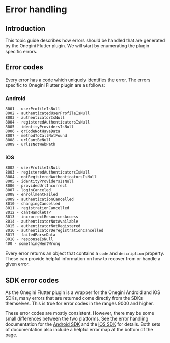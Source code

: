 # Error handling

## Introduction

This topic guide describes how errors should be handled that are generated by the Onegini Flutter plugin. We will start by enumerating the plugin specific errors.

## Error codes

Every error has a code which uniquely identifies the error. The errors specific to Onegini Flutter plugin are as follows:

### Android

    8001 - userProfileIsNull
    8002 - authenticatedUserProfileIsNull
    8003 - authenticatorIsNull
    8004 - registeredAuthenticatorsIsNull
    8005 - identityProvidersIsNull
    8006 - qrCodeNotHaveData
    8007 - methodToCallNotFound
    8008 - urlCantBeNull
    8009 - urlIsNotWebPath

### iOS

    8002 - userProfileIsNull
    8003 - registeredAuthenticatorsIsNull
    8004 - notRegisteredAuthenticatorsIsNull
    8005 - identityProvidersIsNull
    8006 - providedUrlIncorrect
    8007 - loginCanceled
    8008 - enrollmentFailed
    8009 - authenticationCancelled
    8010 - changingCancelled
    8011 - registrationCancelled
    8012 - cantHandleOTP
    8013 - incrorrectResourcesAccess
    8014 - authenticatorNotAvailable
    8015 - authenticatorNotRegistered
    8016 - authenticatorDeregistrationCancelled
    8017 - failedParseData
    8018 - responseIsNull
    400 - somethingWentWrong

Every error returns an object that contains a `code` and `description` property. These can provide helpful information on how to recover from or handle a given error.

## SDK error codes

As the Onegini Flutter plugin is a wrapper for the Onegini Android and iOS SDKs, many errors that are returned come directly from the SDKs themselves. This is true for error codes in the ranges 9000 and higher.

These error codes are mostly consistent. However, there may be some small differences between the two platforms. See the error handling documentation for the [Android SDK](https://docs.onegini.com/android-sdk/topics/error-handling.html) and the [iOS SDK](https://docs.onegini.com/ios-sdk/topics/error-handling.html) for details. Both sets of documentation also include a helpful error map at the bottom of the page.
